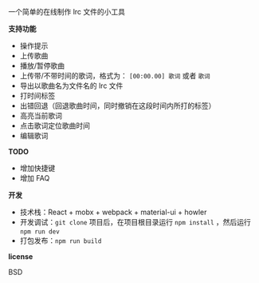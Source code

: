 一个简单的在线制作 lrc 文件的小工具

**支持功能**

- 操作提示
- 上传歌曲
- 播放/暂停歌曲
- 上传带/不带时间的歌词，格式为： `[00:00.00] 歌词` 或者 `歌词`
- 导出以歌曲名为文件名的 lrc 文件
- 打时间标签
- 出错回退（回退歌曲时间，同时撤销在这段时间内所打的标签）
- 高亮当前歌词
- 点击歌词定位歌曲时间
- 编辑歌词

**TODO**
- 增加快捷键
- 增加 FAQ

**开发**

- 技术栈：React + mobx + webpack + material-ui + howler
- 开发调试：`git clone` 项目后，在项目根目录运行 `npm install` ，然后运行 `npm run dev`
- 打包发布：`npm run build`

**license**

BSD
